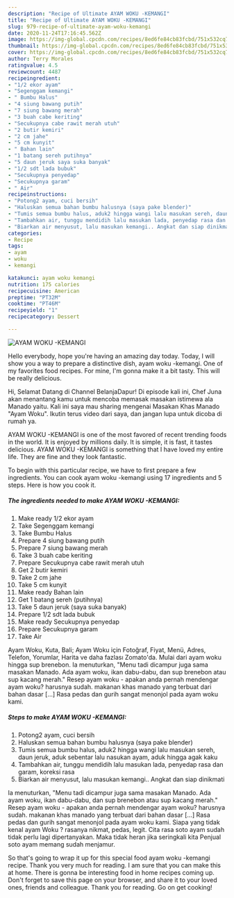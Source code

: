 ```yaml
---
description: "Recipe of Ultimate AYAM WOKU -KEMANGI"
title: "Recipe of Ultimate AYAM WOKU -KEMANGI"
slug: 979-recipe-of-ultimate-ayam-woku-kemangi
date: 2020-11-24T17:16:45.562Z
image: https://img-global.cpcdn.com/recipes/8ed6fe84cb83fcbd/751x532cq70/ayam-woku-kemangi-foto-resep-utama.jpg
thumbnail: https://img-global.cpcdn.com/recipes/8ed6fe84cb83fcbd/751x532cq70/ayam-woku-kemangi-foto-resep-utama.jpg
cover: https://img-global.cpcdn.com/recipes/8ed6fe84cb83fcbd/751x532cq70/ayam-woku-kemangi-foto-resep-utama.jpg
author: Terry Morales
ratingvalue: 4.5
reviewcount: 4487
recipeingredient:
- "1/2 ekor ayam"
- "Segenggam kemangi"
- " Bumbu Halus"
- "4 siung bawang putih"
- "7 siung bawang merah"
- "3 buah cabe keriting"
- "Secukupnya cabe rawit merah utuh"
- "2 butir kemiri"
- "2 cm jahe"
- "5 cm kunyit"
- " Bahan lain"
- "1 batang sereh putihnya"
- "5 daun jeruk saya suka banyak"
- "1/2 sdt lada bubuk"
- "Secukupnya penyedap"
- "Secukupnya garam"
- " Air"
recipeinstructions:
- "Potong2 ayam, cuci bersih"
- "Haluskan semua bahan bumbu halusnya (saya pake blender)"
- "Tumis semua bumbu halus, aduk2 hingga wangi lalu masukan sereh, daun jeruk, aduk sebentar lalu nasukan ayam, aduk hingga agak kaku"
- "Tambahkan air, tunggu mendidih lalu masukan lada, penyedap rasa dan garam, koreksi rasa"
- "Biarkan air menyusut, lalu masukan kemangi.. Angkat dan siap dinikmati"
categories:
- Recipe
tags:
- ayam
- woku
- kemangi

katakunci: ayam woku kemangi 
nutrition: 175 calories
recipecuisine: American
preptime: "PT32M"
cooktime: "PT46M"
recipeyield: "1"
recipecategory: Dessert

---
```



![AYAM WOKU -KEMANGI](https://img-global.cpcdn.com/recipes/8ed6fe84cb83fcbd/751x532cq70/ayam-woku-kemangi-foto-resep-utama.jpg)

Hello everybody, hope you're having an amazing day today. Today, I will show you a way to prepare a distinctive dish, ayam woku -kemangi. One of my favorites food recipes. For mine, I'm gonna make it a bit tasty. This will be really delicious.

Hi, Selamat Datang di Channel BelanjaDapur! Di episode kali ini, Chef Juna akan menantang kamu untuk mencoba memasak masakan istimewa ala Manado yaitu. Kali ini saya mau sharing mengenai Masakan Khas Manado &#34;Ayam Woku&#34;. Ikutin terus video dari saya, dan jangan lupa untuk dicoba di rumah ya.

AYAM WOKU -KEMANGI is one of the most favored of recent trending foods in the world. It is enjoyed by millions daily. It is simple, it is fast, it tastes delicious. AYAM WOKU -KEMANGI is something that I have loved my entire life. They are fine and they look fantastic.


To begin with this particular recipe, we have to first prepare a few ingredients. You can cook ayam woku -kemangi using 17 ingredients and 5 steps. Here is how you cook it.

<!--inarticleads1-->

##### The ingredients needed to make AYAM WOKU -KEMANGI:

1. Make ready 1/2 ekor ayam
1. Take Segenggam kemangi
1. Take  Bumbu Halus
1. Prepare 4 siung bawang putih
1. Prepare 7 siung bawang merah
1. Take 3 buah cabe keriting
1. Prepare Secukupnya cabe rawit merah utuh
1. Get 2 butir kemiri
1. Take 2 cm jahe
1. Take 5 cm kunyit
1. Make ready  Bahan lain
1. Get 1 batang sereh (putihnya)
1. Take 5 daun jeruk (saya suka banyak)
1. Prepare 1/2 sdt lada bubuk
1. Make ready Secukupnya penyedap
1. Prepare Secukupnya garam
1. Take  Air


Ayam Woku, Kuta, Bali; Ayam Woku için Fotoğraf, Fiyat, Menü, Adres, Telefon, Yorumlar, Harita ve daha fazlası Zomato&#39;da. Mulai dari ayam woku hingga sup brenebon. Ia menuturkan, &#34;Menu tadi dicampur juga sama masakan Manado. Ada ayam woku, ikan dabu-dabu, dan sup brenebon atau sup kacang merah.&#34; Resep ayam woku - apakan anda pernah mendengar ayam woku? harusnya sudah. makanan khas manado yang terbuat dari bahan dasar […] Rasa pedas dan gurih sangat menonjol pada ayam woku kami. 

<!--inarticleads2-->

##### Steps to make AYAM WOKU -KEMANGI:

1. Potong2 ayam, cuci bersih
1. Haluskan semua bahan bumbu halusnya (saya pake blender)
1. Tumis semua bumbu halus, aduk2 hingga wangi lalu masukan sereh, daun jeruk, aduk sebentar lalu nasukan ayam, aduk hingga agak kaku
1. Tambahkan air, tunggu mendidih lalu masukan lada, penyedap rasa dan garam, koreksi rasa
1. Biarkan air menyusut, lalu masukan kemangi.. Angkat dan siap dinikmati


Ia menuturkan, &#34;Menu tadi dicampur juga sama masakan Manado. Ada ayam woku, ikan dabu-dabu, dan sup brenebon atau sup kacang merah.&#34; Resep ayam woku - apakan anda pernah mendengar ayam woku? harusnya sudah. makanan khas manado yang terbuat dari bahan dasar […] Rasa pedas dan gurih sangat menonjol pada ayam woku kami. Siapa yang tidak kenal ayam Woku ? rasanya nikmat, pedas, legit. Cita rasa soto ayam sudah tidak perlu lagi dipertanyakan. Maka tidak heran jika seringkali kita Penjual soto ayam memang sudah menjamur. 

So that's going to wrap it up for this special food ayam woku -kemangi recipe. Thank you very much for reading. I am sure that you can make this at home. There is gonna be interesting food in home recipes coming up. Don't forget to save this page on your browser, and share it to your loved ones, friends and colleague. Thank you for reading. Go on get cooking!

